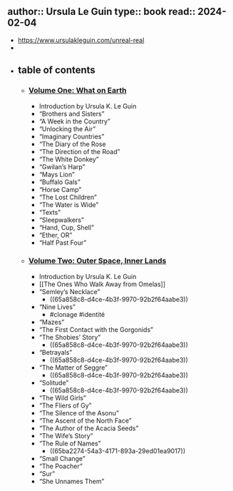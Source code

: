 author:: Ursula Le Guin
type:: book
read:: 2024-02-04
-
- https://www.ursulakleguin.com/unreal-real
-
- ## table of contents
	- ### [Volume One: What on Earth](http://www.powells.com/partner/25282/biblio/9781618730343)
		- Introduction by Ursula K. Le Guin
		- “Brothers and Sisters”
		- “A Week in the Country”
		- “Unlocking the Air”
		- “Imaginary Countries”
		- “The Diary of the Rose
		- “The Direction of the Road”
		- “The White Donkey”
		- “Gwilan’s Harp”
		- “Mays Lion”
		- “Buffalo Gals”
		- “Horse Camp”
		- “The Lost Children”
		- “The Water is Wide”
		- “Texts”
		- “Sleepwalkers”
		- “Hand, Cup, Shell”
		- “Ether, OR”
		- “Half Past Four”
	- ### [Volume Two: Outer Space, Inner Lands](http://www.powells.com/partner/25282/biblio/9781618730350)
		- Introduction by Ursula K. Le Guin
		- [[The Ones Who Walk Away from Omelas]]
		- “Semley’s Necklace”
			- ((65a858c8-d4ce-4b3f-9970-92b2f64aabe3))
		- “Nine Lives”
			- #clonage #identité
		- “Mazes”
		- “The First Contact with the Gorgonids”
		- “The Shobies’ Story”
			- ((65a858c8-d4ce-4b3f-9970-92b2f64aabe3))
		- “Betrayals”
			- ((65a858c8-d4ce-4b3f-9970-92b2f64aabe3))
		- “The Matter of Seggre”
			- ((65a858c8-d4ce-4b3f-9970-92b2f64aabe3))
		- “Solitude”
			- ((65a858c8-d4ce-4b3f-9970-92b2f64aabe3))
		- “The Wild Girls”
		- “The Fliers of Gy”
		- “The Silence of the Asonu”
		- “The Ascent of the North Face”
		- “The Author of the Acacia Seeds”
		- “The Wife’s Story”
		- “The Rule of Names”
			- ((65ba2274-54a3-4171-893a-29ed01ea9017))
		- “Small Change”
		- “The Poacher”
		- “Sur”
		- “She Unnames Them”